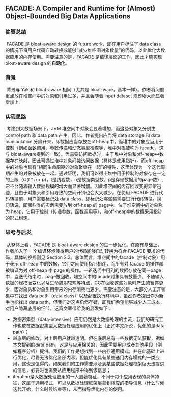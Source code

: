 ## FACADE: A Compiler and Runtime for (Almost) Object-Bounded Big Data Applications 

### 简要总结

​	FACADE 是 [bloat-aware design](./bloat-aware_con.md) 的 future work，即在用户标注了 data class 的情况下将用户代码自动转换成能够“减少堆空间对象数量”的代码，以此优化大数据应用的内存使用。需要注意的是，FACADE 是编译层面的工作，因此才能实现 bloat-aware design 的**自动化**。

### 背景

​	背景与 Yak 和 bloat-aware 相同（尤其是 bloat-ware，基本一样）。作者将问题重点放在堆空间中的对象和引用过多，并且会随着 input dataset 规模增大而显著增加上。

### 实现思路

​	考虑到大数据场景下，JVM 堆空间中对象会显著增加，而这些对象又分别由 control path 和 data path 产生。因此，作者提出应当将 data storage 和 data manipulation 分隔开来，即数据应当存放在off-heap中，而堆中的对象应当用于控制（例如函数调用、参数传递和动态类型检查等，堆中对象被称为 facade，这与 bloat-aware提到的一致）。当需要访问数据时，由于堆中对象和off-heap中数据存在映射，因此可通过堆中对象间接访问数据（具体是使用指针）。而off-heap中的对象也具有“相同生命周期的对象聚集在一起”的特性，这里体现为一个迭代周期产生的对象被放在一起。通过证明，我们可以得出堆中用于控制的对象存在一定的上限（$O(t*n+p)$，t是线程数，n是数据类型数，p是存储数据用的page数）,它不会随着输入数据规模的增大而显著增加。因此堆空间的内存回收变得异常迅速，且由于对象头和引用导致的空间开销也会大大减少。在使用 FACADE 进行代码转换前，用户需要标记处 data class，即标记处哪些类需要进行代码转换。换句话说，即哪些类的实例需要放到 off-heap 的 page中。位于堆空间中的对象称为 heap，它用于控制（传递参数，函数调用等），和off-heap中的数据采用指针的形式绑定。

### 思考与启发

​	从整体上看，FACADE 是 bloat-aware design 的进一步优化。在原有基础上，作者加入了 一个编译环境使得用户的代码能够自动转换为符合 FACADE 要求的代码，具体转换规则见 Section 2.2。总体而言，堆空间中的facade（控制对象）用于表示 off-heap 中的数据，它们之间使用指针相连，而所有对 facade 的操作都被编译为对 off-heap 中 page 的操作。一轮迭代中用到的数据存放在同一page中，当迭代结束时，page被回收。堆空间中的facade对象具有数量少、不随输入数据的规模而变化以及生命周期较短等特点，GC在回收这些对象时产生的暂停更少，因对象头和对象引用带来的内存消耗也更少。需要注意的是，大部分人工开销集中在找出 data path（data class）以及配置执行环境中，虽然作者提出作为新手也能找出 data path，但我们对这点仍然存疑，即我们希望能够减少人工成本，对用户隐藏底层的细节。这篇文章带给我的启发如下：

- 数据密集型（data-intensive）应用仍然是大数据处理的主流，我们的研究工作也放在数据密集型大数据处理应用的优化上（正如本文所说，优化的是data path）；
- 越底层的修改，对上层用户就越透明。但在底层总有一些数据无法获取，例如本文提到的data path，这是与应用相关的，因此需要用户或者其他手段（例如程序分析）提供。我们的工作是想找到一些内存通用模式，并在此基础上进行优化，尽管无法优化全部内容，但能优化具有某些通用内存模式的一类应用，这也是值得的。如果我们的工作需要涉及到某些数据处理框架层无法提供的信息，必要时也需要从应用程序中得到该信息；
- iteration是大数据处理应用的一大显著特征，不同于每个应用表现的具体特征，这属于通用模式，可以从数据处理框架层拿到相应的指导信息（什么时候迭代开始，什么时候结束等），从而指导优化内存的使用。